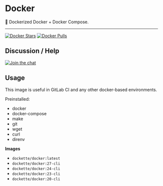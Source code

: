 # Docker


:whale: Dockerized Docker + Docker Compose.

-----

[![Docker Stars](https://img.shields.io/docker/stars/dockette/docker.svg?style=flat)](https://hub.docker.com/r/dockette/docker/)
[![Docker Pulls](https://img.shields.io/docker/pulls/dockette/docker.svg?style=flat)](https://hub.docker.com/r/dockette/docker/)

## Discussion / Help

[![Join the chat](https://img.shields.io/gitter/room/dockette/dockette.svg?style=flat-square)](https://gitter.im/dockette/dockette?utm_source=badge&utm_medium=badge&utm_campaign=pr-badge&utm_content=badge)

## Usage

This image is useful in GitLab CI and any other docker-based environments.

Preinstalled:
- docker
- docker-compose
- make
- git
- wget
- curl
- direnv

**Images**

- `dockette/docker:latest`
- `dockette/docker:27-cli`
- `dockette/docker:24-cli`
- `dockette/docker:23-cli`
- `dockette/docker:20-cli`
  